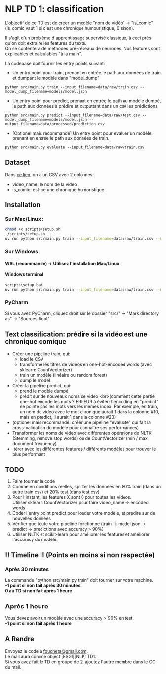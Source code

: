 # NLP TD 1: classification

L'objectif de ce TD est de créer un modèle "nom de vidéo" -> "is_comic" (is_comic vaut 1 si c'est une chronique humouristique, 0 sinon).

Il s'agît d'un problème d'apprentissage supervisé classique, à ceci près qu'on doit extraire les features du texte. <br/>
On se contentera de méthodes pré-réseaux de neurones. Nos features sont explicables et calculables "à la main".

La codebase doit fournir les entry points suivant:
- Un entry point pour train, prenant en entrée le path aux données de train et dumpant le modèle dans "model_dump" 
```
python src/main.py train --input_filename=data/raw/train.csv --model_dump_filename=models/model.json
```
- Un entry point pour predict, prenant en entrée le path au modèle dumpé, le path aux données à prédire et outputtant dans un csv les prédictions
```
python src/main.py predict --input_filename=data/raw/test.csv --model_dump_filename=models/model.json --output_filename=data/processed/prediction.csv
```
- [Optionel mais recommandé] Un entry point pour evaluer un modèle, prenant en entrée le path aux données de train.
```
python src/main.py evaluate --input_filename=data/raw/train.csv
```


## Dataset

Dans [ce lien](https://docs.google.com/spreadsheets/d/1HBs08WE5DLcHEfS6MqTivbyYlRnajfSVnTiKxKVu7Vs/edit?usp=sharing), on a un CSV avec 2 colonnes:
- video_name: le nom de la video
- is_comic: est-ce une chronique humoristique

## Installation

### Sur Mac/Linux :
```bash
chmod +x scripts/setup.sh
./scripts/setup.sh
uv run python src/main.py train --input_filename=data/raw/train.csv --model_dump_filename=models/model.json
```

### Sur Windows:

#### WSL (recommandé) -> Utilisez l'installation Mac/Linux

#### Windows terminal

```bash
scripts\setup.bat
uv run python src/main.py train --input_filename=data/raw/train.csv --model_dump_filename=models/model.json
```

### PyCharm

Si vous avez PyCharm, cliquez droit sur le dossier "src/" -> "Mark directory as" -> "Sources Root"

## Text classification: prédire si la vidéo est une chronique comique

- Créer une pipeline train, qui:
  - load le CSV
  - transforme les titres de videos en one-hot-encoded words (avec sklearn: CountVectorizer)
  - train un modèle (linéaire ou random forest)
  - dump le model
- Créer la pipeline predict, qui:
  - prend le modèle dumpé
  - prédit sur de nouveaux noms de video
  <br\>(comment cette partie one-hot encode les mots ? ERREUR à éviter: l'encoding en "predict" ne pointe pas les mots vers les mêmes index. Par exemple, en train, un nom de video avec le mot chronique aurait 1 dans la colonne \#10, mais en predict, il aurait 1 dans la colonne \#23)
- (optionel mais recommandé: créer une pipeline "evaluate" qui fait la cross-validation du modèle pour connaître ses performances)
- Transformer les noms de video avec différentes opérations de NLTK (Stemming, remove stop words) ou de CountVectorizer (min / max document frequency)
- Itérer avec les différentes features / différents modèles pour trouver le plus performant

## TODO

1. Faire tourner le code
2. Comme en conditions réelles, splitter les données en 80% train (dans un autre train.csv) et 20% test (dans test.csv)
3. Pour l'instant, les features X sont 0 pour toutes les videos. <br/>
Utiliser sklearn CountVectorizer pour faire video_name -> encoded words
4. Coder l'entry point predict pour loader votre modèle, et predire sur de nouvelles données
5. Vérifier que toute votre pipeline fonctionne (train -> model.json -> predict -> predictions avec accuracy > 90%)
6. Utiliser NLTK et scikit-learn pour améliorer les features et améliorer l'accuracy du modèle.

## !! Timeline !! (**Points en moins si non respectée**)


### Après 30 minutes

La commande "python src/main.py train" doit tourner sur votre machine.<br/>
**-1 point si non fait après 30 minutes**<br/>
**0 au TD si non fait après 1 heure**

## Après 1 heure

Vous devez avoir un modèle avec une accuracy > 90% en test<br/>
**-1 point si non fait après 1 heure**

## A Rendre

Envoyez le code à foucheta@gmail.com. <br/>
Le mail aura comme object [ESGI][NLP] TD1. <br/>
Si vous avez fait le TD en groupe de 2, ajoutez l'autre membre dans le CC du mail.

